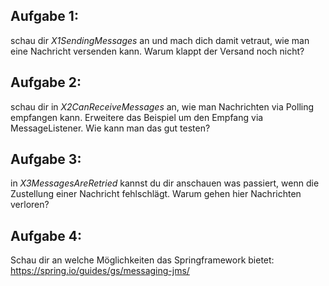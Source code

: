 Aufgabe 1:
----------

schau dir _X1SendingMessages_ an und mach dich damit vetraut, wie man eine Nachricht versenden kann.
Warum klappt der Versand noch nicht?

Aufgabe 2:
----------

schau dir in _X2CanReceiveMessages_ an, wie man Nachrichten via Polling empfangen kann. Erweitere das Beispiel um
den Empfang via MessageListener. Wie kann man das gut testen?

Aufgabe 3:
----------

in _X3MessagesAreRetried_ kannst du dir anschauen was passiert, wenn die Zustellung einer Nachricht fehlschlägt. 
Warum gehen hier Nachrichten verloren?

Aufgabe 4:
----------

Schau dir an welche Möglichkeiten das Springframework bietet: https://spring.io/guides/gs/messaging-jms/